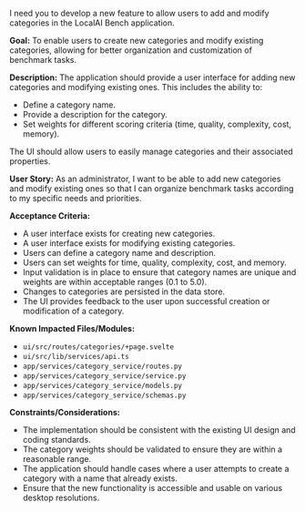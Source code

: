 I need you to develop a new feature to allow users to add and modify categories in the LocalAI Bench application.

**Goal:** To enable users to create new categories and modify existing categories, allowing for better organization and customization of benchmark tasks.

**Description:**
The application should provide a user interface for adding new categories and modifying existing ones. This includes the ability to:
*   Define a category name.
*   Provide a description for the category.
*   Set weights for different scoring criteria (time, quality, complexity, cost, memory).

The UI should allow users to easily manage categories and their associated properties.

**User Story:**
As an administrator, I want to be able to add new categories and modify existing ones so that I can organize benchmark tasks according to my specific needs and priorities.

**Acceptance Criteria:**

*   A user interface exists for creating new categories.
*   A user interface exists for modifying existing categories.
*   Users can define a category name and description.
*   Users can set weights for time, quality, complexity, cost, and memory.
*   Input validation is in place to ensure that category names are unique and weights are within acceptable ranges (0.1 to 5.0).
*   Changes to categories are persisted in the data store.
*   The UI provides feedback to the user upon successful creation or modification of a category.

**Known Impacted Files/Modules:**

*   `ui/src/routes/categories/+page.svelte`
*   `ui/src/lib/services/api.ts`
*   `app/services/category_service/routes.py`
*   `app/services/category_service/service.py`
*   `app/services/category_service/models.py`
*   `app/services/category_service/schemas.py`

**Constraints/Considerations:**

*   The implementation should be consistent with the existing UI design and coding standards.
*   The category weights should be validated to ensure they are within a reasonable range.
*   The application should handle cases where a user attempts to create a category with a name that already exists.
*   Ensure that the new functionality is accessible and usable on various desktop resolutions.